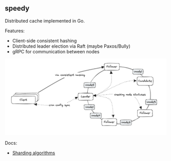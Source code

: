 ## speedy

Distributed cache implemented in Go.

Features:

- Client-side consistent hashing
- Distributed leader election via Raft (maybe Paxos/Bully)
- gRPC for communication between nodes

<img src="./docs/images/speedy.png" width="700">

Docs:

- [Sharding algorithms](./docs/sharding.md)
